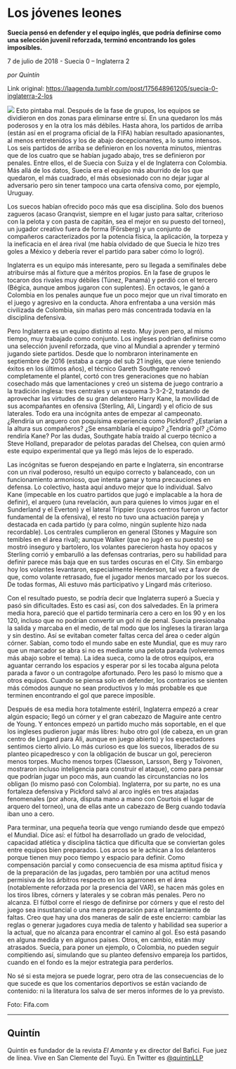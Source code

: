 # Los jóvenes leones

**Suecia pensó en defender y el equipo inglés, que podría definirse como una selección juvenil reforzada, terminó encontrando los goles imposibles.**

7 de julio de 2018 - Suecia 0 – Inglaterra 2

_por Quintín_

Link original: https://laagenda.tumblr.com/post/175648961205/suecia-0-inglaterra-2-los

![](https://64.media.tumblr.com/23e16807a8c418d090d0307a3f3ea5e9/tumblr_inline_pbig3b35S11t6q87u_500.jpg)
Esto pintaba mal. Después de la fase de grupos, los equipos se dividieron en dos zonas para eliminarse entre sí. En una quedaron los más poderosos y en la otra los más débiles. Hasta ahora, los partidos de arriba (están así en el programa oficial de la FIFA) habían resultado apasionantes, al menos entretenidos y los de abajo decepcionantes, a lo sumo intensos. Los seis partidos de arriba se definieron en los noventa minutos, mientras que de los cuatro que se habían jugado abajo, tres se definieron por penales. Entre ellos, el de Suecia con Suiza y el de Inglaterra con Colombia. Más allá de los datos, Suecia era el equipo más aburrido de los que quedaron, el más cuadrado, el más obsesionado con no dejar jugar al adversario pero sin tener tampoco una carta ofensiva como, por ejemplo, Uruguay. 

Los suecos habían ofrecido poco más que esa disciplina. Solo dos buenos zagueros (acaso Granqvist, siempre en el lugar justo para saltar, criterioso con la pelota y con pasta de capitán, sea el mejor en su puesto del torneo), un jugador creativo fuera de forma (Försberg) y un conjunto de compañeros caracterizados por la potencia física, la aplicación, la torpeza y la ineficacia en el área rival (me había olvidado de que Suecia le hizo tres goles a México y debería rever el partido para saber cómo lo logró). 

Inglaterra es un equipo más interesante, pero su llegada a semifinales debe atribuirse más al fixture que a méritos propios. En la fase de grupos le tocaron dos rivales muy débiles (Túnez, Panamá) y perdió con el tercero (Bégica, aunque ambos jugaron con suplentes). En octavos, le ganó a Colombia en los penales aunque fue un poco mejor que un rival timorato en el juego y agresivo en la conducta. Ahora enfrentaba a una versión más civilizada de Colombia, sin mañas pero más concentrada todavía en la disciplina defensiva.

Pero Inglaterra es un equipo distinto al resto. Muy joven pero, al mismo tiempo, muy trabajado como conjunto. Los ingleses podrían definirse como una selección juvenil reforzada, que vino al Mundial a aprender y terminó jugando siete partidos. Desde que lo nombraron interinamente en septiembre de 2016 (estaba a cargo del sub 21 inglés, que viene teniendo éxitos en los últimos años), el técnico Gareth Southgate renovó completamente el plantel, cortó con tres generaciones que no habían cosechado más que lamentaciones y creó un sistema de juego contrario a la tradición inglesa: tres centrales y un esquema 3-3-2-2, tratando de aprovechar las virtudes de su gran delantero Harry Kane, la movilidad de sus acompañantes en ofensiva (Sterling, Ali, Lingard) y el oficio de sus laterales. Todo era una incógnita antes de empezar al campeonato. ¿Rendiría un arquero con poquísima experiencia como Pickford? ¿Estarían a la altura sus compañeros? ¿Se ensamblaría el equipo? ¿Tendría gol? ¿Cómo rendiría Kane? Por las dudas, Southgate había traído al cuerpo técnico a Steve Holland, preparador de pelotas paradas del Chelsea, con quien armó este equipo experimental que ya llegó más lejos de lo esperado. 

Las incógnitas se fueron despejando en parte e Inglaterra, sin encontrarse con un rival poderoso, resultó un equipo correcto y balanceado, con un funcionamiento armonioso, que intenta ganar y toma precauciones en defensa. Lo colectivo, hasta aquí anduvo mejor que lo individual. Salvo Kane (impecable en los cuatro partidos que jugó e implacable a la hora de definir), el arquero (una revelación, aun para quienes lo vimos jugar en el Sunderland y el Everton) y el lateral Trippier (cuyos centros fueron un factor fundamental de la ofensiva), el resto no tuvo una actuación pareja y destacada en cada partido (y para colmo, ningún suplente hizo nada recordable). Los centrales cumplieron en general (Stones y Maguire son temibles en el área rival); aunque Walker (que no jugó en su puesto) se mostró inseguro y bartolero, los volantes parecieron hasta hoy opacos y Sterling corrió y embarulló a las defensas contrarias, pero su habilidad para definir parece más baja que en sus tardes oscuras en el City. Sin embargo hoy los volantes levantaron, especialmente Henderson, tal vez a favor de que, como volante retrasado, fue el jugador menos marcado por los suecos. De todas formas, Ali estuvo más participativo y Lingard más criterioso. 

Con el resultado puesto, se podría decir que Inglaterra superó a Suecia y pasó sin dificultades. Esto es casi así, con dos salvedades. En la primera media hora, pareció que el partido terminaría cero a cero en los 90 y en los 120, incluso que no podrían convertir un gol ni de penal. Suecia presionaba la salida y marcaba en el medio, de tal modo que los ingleses la tiraran larga y sin destino. Así se evitaban cometer faltas cerca del área o ceder algún córner. Sabían, como todo el mundo sabe en este Mundial, que es muy raro que un marcador se abra si no es mediante una pelota parada (volveremos más abajo sobre el tema). La idea sueca, como la de otros equipos, era aguantar cerrando los espacios y esperar por si les tocaba alguna pelota parada a favor o un contragolpe afortunado. Pero les pasó lo mismo que a otros equipos. Cuando se piensa solo en defender, los contrarios se sienten más cómodos aunque no sean productivos y lo más probable es que terminen encontrando el gol que parece imposible.

Después de esa media hora totalmente estéril, Inglaterra empezó a crear algún espacio; llegó un córner y el gran cabezazo de Maguire ante centro de Young. Y entonces empezó un partido mucho más soportable, en el que los ingleses pudieron jugar más libres: hubo otro gol (de cabeza, en un gran centro de Lingard para Ali, aunque en juego abierto) y los espectadores sentimos cierto alivio. Lo más curioso es que los suecos, liberados de su planteo picapedresco y con la obligación de buscar un gol, perecieron menos torpes. Mucho menos torpes (Claesson, Larsson, Berg y Toivonen, mostraron incluso inteligencia para construir el ataque), como para pensar que podrían jugar un poco más, aun cuando las circunstancias no los obligan (lo mismo pasó con Colombia). Inglaterra, por su parte, no es una fortaleza defensiva y Pickford salvó al arco inglés en tres atajadas fenomenales (por ahora, disputa mano a mano con Courtois el lugar de arquero del torneo), una de ellas ante un cabezazo de Berg cuando todavía iban uno a cero. 

Para terminar, una pequeña teoría que vengo rumiando desde que empezó el Mundial. Dice así: el fútbol ha desarrollado un grado de velocidad, capacidad atlética y disciplina táctica que dificulta que se conviertan goles entre equipos bien preparados. Los arcos se le achican a los delanteros porque tienen muy poco tiempo y espacio para definir. Como compensación parcial y como consecuencia de esa misma aptitud física y de la preparación de las jugadas, pero también por una actitud menos permisiva de los árbitros respecto en los agarrones en el área (notablemente reforzada por la presencia del VAR), se hacen más goles en los tiros libres, córners y laterales y se cobran más penales. Pero no alcanza. El fútbol corre el riesgo de definirse por córners y que el resto del juego sea insustancial o una mera preparación para el lanzamiento de faltas. Creo que hay una dos maneras de salir de este encierro: cambiar las reglas o generar jugadores cuya media de talento y habilidad sea superior a la actual, que no alcanza para encontrar el camino al gol. Eso está pasando en alguna medida y en algunos países. Otros, en cambio, están muy atrasados. Suecia, para poner un ejemplo, o Colombia, no pueden seguir compitiendo así, simulando que su planteo defensivo empareja los partidos, cuando en el fondo es la mejor estrategia para perderlos. 

No sé si esta mejora se puede lograr, pero otra de las consecuencias de lo que sucede es que los comentarios deportivos se están vaciando de contenido: ni la literatura los salva de ser meros informes de lo ya previsto. 

Foto: Fifa.com

  




---

Quintín
-------

 Quintín es fundador de la revista *El Amante* y ex director del Bafici. Fue juez de línea. Vive en San Clemente del Tuyú. En Twitter es [@quintinLLP](https://twitter.com/quintinLLP) 

